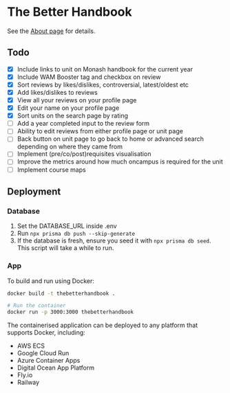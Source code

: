 # The Better Handbook

See the [About page](https://thebetterhandbook.fly.dev/about) for details.

## Todo

- [x] Include links to unit on Monash handbook for the current year
- [x] Include WAM Booster tag and checkbox on review
- [x] Sort reviews by likes/dislikes, controversial, latest/oldest etc
- [x] Add likes/dislikes to reviews
- [x] View all your reviews on your profile page
- [x] Edit your name on your profile page
- [x] Sort units on the search page by rating
- [ ] Add a year completed input to the review form
- [ ] Ability to edit reviews from either profile page or unit page
- [ ] Back button on unit page to go back to home or advanced search depending on where they came from
- [ ] Implement (pre/co/post)requisites visualisation
- [ ] Improve the metrics around how much oncampus is required for the unit
- [ ] Implement course maps

## Deployment

### Database

1. Set the DATABASE_URL inside .env
2. Run `npx prisma db push --skip-generate`
3. If the database is fresh, ensure you seed it with `npx prisma db seed`. This script will take a while to run.

### App

To build and run using Docker:

```bash
docker build -t thebetterhandbook .

# Run the container
docker run -p 3000:3000 thebetterhandbook
```

The containerised application can be deployed to any platform that supports Docker, including:

- AWS ECS
- Google Cloud Run
- Azure Container Apps
- Digital Ocean App Platform
- Fly.io
- Railway
